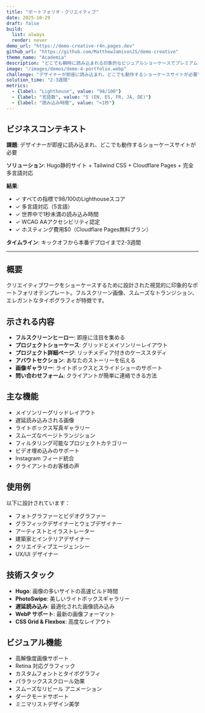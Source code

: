 ```yaml
---
title: "ポートフォリオ・クリエイティブ"
date: 2025-10-29
draft: false
build:
  list: always
  render: never
demo_url: "https://demo-creative-r4n.pages.dev"
github_url: "https://github.com/MatthewJamisonJS/demo-creative"
theme_name: "Academia"
description: "どこでも瞬時に読み込まれる印象的なビジュアルショーケースでプレミアムクライアントを引き付ける。プロフェッショナルなプレゼンテーション、スムーズなギャラリー、エレガントなデザインがクリエイティブの権威を確立し、問い合わせを促進—技術的専門知識不要。"
image: "/images/demos/demo-4-portfolio.webp"
challenge: "デザイナーが即座に読み込まれ、どこでも動作するショーケースサイトが必要"
solution_time: "2-3週間"
metrics:
  - {label: "Lighthouse", value: "98/100"}
  - {label: "言語数", value: "5 (EN, ES, FR, JA, DE)"}
  - {label: "読み込み時間", value: "<1秒"}
---
```


## ビジネスコンテキスト

**課題**: デザイナーが即座に読み込まれ、どこでも動作するショーケースサイトが必要

**ソリューション**: Hugo静的サイト + Tailwind CSS + Cloudflare Pages + 完全多言語対応

**結果**:
- ✓ すべての指標で98/100のLighthouseスコア
- ✓ 多言語対応（5言語）
- ✓ 世界中で1秒未満の読み込み時間
- ✓ WCAG AAアクセシビリティ認定
- ✓ ホスティング費用$0（Cloudflare Pages無料プラン）

**タイムライン**: キックオフから本番デプロイまで2-3週間

---

## 概要

クリエイティブワークをショーケースするために設計された視覚的に印象的なポートフォリオテンプレート。フルスクリーン画像、スムーズなトランジション、エレガントなタイポグラフィが特徴です。

## 示される内容

- **フルスクリーンヒーロー**: 即座に注目を集める
- **プロジェクトショーケース**: グリッドとメイソンリーレイアウト
- **プロジェクト詳細ページ**: リッチメディア付きのケーススタディ
- **アバウトセクション**: あなたのストーリーを伝える
- **画像ギャラリー**: ライトボックスとスライドショーのサポート
- **問い合わせフォーム**: クライアントが簡単に連絡できる方法

## 主な機能

- メイソンリーグリッドレイアウト
- 遅延読み込みされる画像
- ライトボックス写真ギャラリー
- スムーズなページトランジション
- フィルタリング可能なプロジェクトカテゴリー
- ビデオ埋め込みのサポート
- Instagram フィード統合
- クライアントのお客様の声

## 使用例

以下に設計されています：
- フォトグラファーとビデオグラファー
- グラフィックデザイナーとウェブデザイナー
- アーティストとイラストレーター
- 建築家とインテリアデザイナー
- クリエイティブエージェンシー
- UX/UI デザイナー

## 技術スタック

- **Hugo**: 画像の多いサイトの高速ビルド時間
- **PhotoSwipe**: 美しいライトボックスギャラリー
- **遅延読み込み**: 最適化された画像読み込み
- **WebP サポート**: 最新の画像フォーマット
- **CSS Grid & Flexbox**: 高度なレイアウト

## ビジュアル機能

- 高解像度画像サポート
- Retina 対応グラフィック
- カスタムフォントとタイポグラフィ
- パララックススクロール効果
- スムーズなリビール アニメーション
- ダークモードサポート
- ミニマリストデザイン美学
